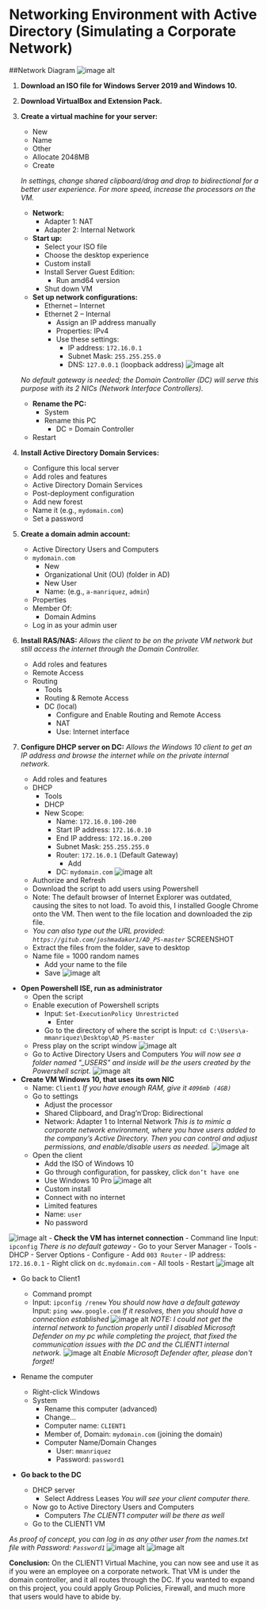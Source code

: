 # Networking Environment with Active Directory (Simulating a Corporate Network)

##Network Diagram
![image alt](https://github.com/Miguel-Manriquez-Tapia/Active-Directory-Project/blob/main/images/Screenshot%202024-10-14%20215640.png)

1. **Download an ISO file for Windows Server 2019 and Windows 10.**

2. **Download VirtualBox and Extension Pack.**

3. **Create a virtual machine for your server:**
    - New
    - Name
    - Other
    - Allocate 2048MB
    - Create

    *In settings, change shared clipboard/drag and drop to bidirectional for a better user experience. For more speed, increase the processors on the VM.*

    - **Network:**
        - Adapter 1: NAT
        - Adapter 2: Internal Network
    - **Start up:**
        - Select your ISO file
        - Choose the desktop experience
        - Custom install
        - Install Server Guest Edition:
            - Run amd64 version
        - Shut down VM
    - **Set up network configurations:**
        - Ethernet – Internet
        - Ethernet 2 – Internal
            - Assign an IP address manually
            - Properties: IPv4
            - Use these settings:
                - IP address: `172.16.0.1`
                - Subnet Mask: `255.255.255.0`
                - DNS: `127.0.0.1` (loopback address)
    ![image alt](https://github.com/Miguel-Manriquez-Tapia/Active-Directory-Project/blob/main/images/Screenshot%202024-10-12%20150447.png)

    *No default gateway is needed; the Domain Controller (DC) will serve this purpose with its 2 NICs (Network Interface Controllers).*

    - **Rename the PC:**
        - System
        - Rename this PC
            - DC = Domain Controller
    - Restart

4. **Install Active Directory Domain Services:**
    - Configure this local server
    - Add roles and features
    - Active Directory Domain Services
    - Post-deployment configuration
    - Add new forest
    - Name it (e.g., `mydomain.com`)
    - Set a password

5. **Create a domain admin account:**
    - Active Directory Users and Computers
    - `mydomain.com`
        - New
        - Organizational Unit (OU) (folder in AD)
        - New User
        - Name: (e.g., `a-manriquez`, `admin`)
    - Properties
    - Member Of:
        - Domain Admins
    - Log in as your admin user

6. **Install RAS/NAS:**
    *Allows the client to be on the private VM network but still access the internet through the Domain Controller.*

    - Add roles and features
    - Remote Access
    - Routing
        - Tools
        - Routing & Remote Access
        - DC (local)
            - Configure and Enable Routing and Remote Access
            - NAT
            - Use: Internet interface

7. **Configure DHCP server on DC:**
    *Allows the Windows 10 client to get an IP address and browse the internet while on the private internal network.*

    - Add roles and features
    - DHCP
        - Tools
        - DHCP
        - New Scope:
            - Name: `172.16.0.100-200`
            - Start IP address: `172.16.0.10`
            - End IP address: `172.16.0.200`
            - Subnet Mask: `255.255.255.0`
            - Router: `172.16.0.1` (Default Gateway)
                - Add
            - DC: `mydomain.com`
![image alt](https://github.com/Miguel-Manriquez-Tapia/Active-Directory-Project/blob/main/images/Screenshot%202024-10-12%20150425.png)
    - Authorize and Refresh
    - Download the script to add users using Powershell
    - Note: The default browser of Internet Explorer was outdated, causing the sites to not load. To avoid this, I installed Google Chrome onto the VM. Then went to the file location and downloaded the zip file.
    - *You can also type out the URL provided: `https://gitub.com/joshmadakor1/AD_PS-master`*
    SCREENSHOT
    - Extract the files from the folder, save to desktop
    - Name file = 1000 random names
        - Add your name to the file
        - Save
![image alt](https://github.com/Miguel-Manriquez-Tapia/Active-Directory-Project/blob/main/images/Screenshot%202024-10-12%20154333.png)
- **Open Powershell ISE, run as administrator**
    - Open the script
    - Enable execution of Powershell scripts
        - Input: `Set-ExecutionPolicy Unrestricted`
            - Enter
        - Go to the directory of where the script is
            Input: `cd C:\Users\a-mmanriquez\Desktop\AD_PS-master`
    - Press play on the script window
  ![image alt](https://github.com/Miguel-Manriquez-Tapia/Active-Directory-Project/blob/main/images/Screenshot%202024-10-12%20160302.png)
    - Go to Active Directory Users and Computers
        *You will now see a folder named "_USERS" and inside will be the users created by the Powershell script.*
![image alt](https://github.com/Miguel-Manriquez-Tapia/Active-Directory-Project/blob/main/images/Screenshot%202024-10-12%20160522.png)
- **Create VM Windows 10, that uses its own NIC**
    - Name: `Client1`
    *If you have enough RAM, give it `4096mb (4GB)`*
    - Go to settings
        - Adjust the processor 
        - Shared Clipboard, and Drag’n’Drop: Bidirectional
        - Network: Adapter 1 to Internal Network 
        *This is to mimic a corporate network environment, where you have users added to the company’s Active Directory. Then you can control and adjust permissions, and enable/disable users as needed.*
![image alt](https://github.com/Miguel-Manriquez-Tapia/Active-Directory-Project/blob/main/images/Screenshot%202024-10-12%20161047.png)
    - Open the client
        - Add the ISO of Windows 10
        - Go through configuration, for passkey, click `don’t have one`
        - Use Windows 10 Pro
  ![image alt](https://github.com/Miguel-Manriquez-Tapia/Active-Directory-Project/blob/main/images/Screenshot%202024-10-12%20165540.png)
        - Custom install
        - Connect with no internet
        - Limited features
        - Name: `user`
        - No password
      
![image alt](https://github.com/Miguel-Manriquez-Tapia/Active-Directory-Project/blob/main/images/Screenshot%202024-10-14%20221023.png)
    - **Check the VM has internet connection**
        - Command line
            Input: `ipconfig`
            *There is no default gateway*
    - Go to your Server Manager
        - Tools
        - DHCP
        - Server Options
        - Configure
            - Add `003 Router`
            - IP address: `172.16.0.1`
            - Right click on `dc.mydomain.com`
                - All tools
                - Restart
  ![image alt](https://github.com/Miguel-Manriquez-Tapia/Active-Directory-Project/blob/main/images/Screenshot%202024-10-12%20175036.png)
- Go back to Client1
    - Command prompt
    - Input: `ipconfig /renew`
    *You should now have a default gateway*
    Input: `ping www.google.com`
    *If it resolves, then you should have a connection established*
![image alt](https://github.com/Miguel-Manriquez-Tapia/Active-Directory-Project/blob/main/images/Screenshot%202024-10-14%20203714.png)
*NOTE: I could not get the internal network to function properly until I disabled Microsoft Defender on my pc while completing the project, that fixed the communication issues with the DC and the CLIENT1 internal network.* 
![image alt](https://github.com/Miguel-Manriquez-Tapia/Active-Directory-Project/blob/main/images/Screenshot%202024-10-14%20202558.png)
*Enable Microsoft Defender after, please don't forget!*

- Rename the computer
    - Right-click Windows
    - System
        - Rename this computer (advanced)
        - Change…
        - Computer name: `CLIENT1`
        - Member of, Domain: `mydomain.com` (joining the domain)
        - Computer Name/Domain Changes
            - User: `mmanriquez`
            - Password: `password1`
- **Go back to the DC**
    - DHCP server
        - Select Address Leases
        *You will see your client computer there.*
    - Now go to Active Directory Users and Computers
        - Computers
        *The CLIENT1 computer will be there as well*
    - Go to the CLIENT1 VM

*As proof of concept, you can log in as any other user from the names.txt file with Password: `Password1`*
![image alt](https://github.com/Miguel-Manriquez-Tapia/Active-Directory-Project/blob/main/images/Screenshot%202024-10-14%20205718.png)
![image alt](https://github.com/Miguel-Manriquez-Tapia/Active-Directory-Project/blob/main/images/Screenshot%202024-10-14%20205826.png)

**Conclusion:** On the CLIENT1 Virtual Machine, you can now see and use it as if you were an employee on a corporate network. That VM is under the domain controller, and it all routes through the DC. If you wanted to expand on this project, you could apply Group Policies, Firewall, and much more that users would have to abide by.
